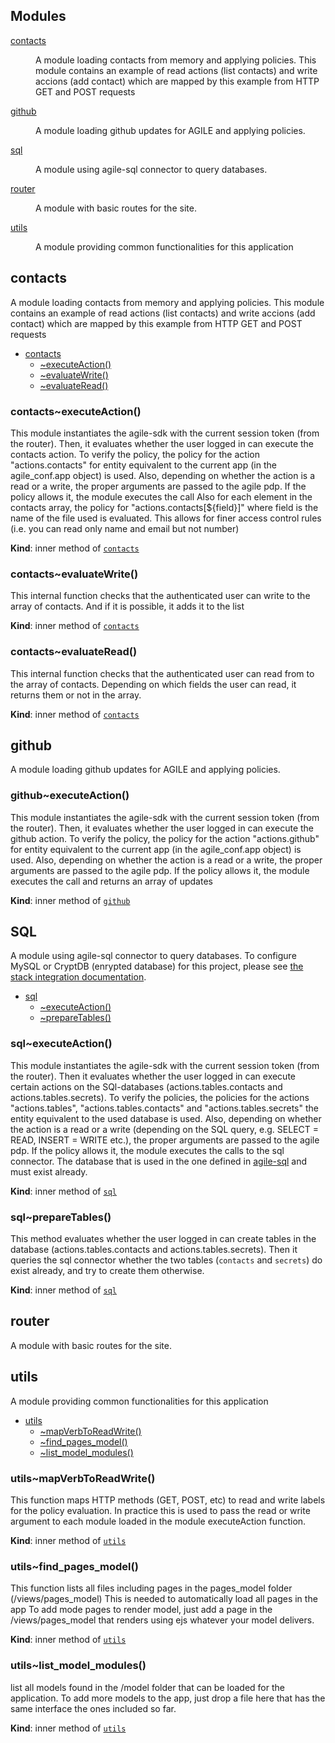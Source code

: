 ## Modules

<dl>
<dt><a href="#module_contacts">contacts</a></dt>
<dd><p>A module loading contacts from memory and applying policies.
This module contains an example of read actions (list contacts) and write accions (add contact) which are mapped by this example from HTTP GET and POST requests</p>
</dd>
<dt><a href="#module_github">github</a></dt>
<dd><p>A module loading github updates for AGILE and applying policies.</p>
</dd>
<dt><a href="#module_sql">sql</a></dt>
<dd><p>A module using agile-sql connector to query databases.</p>
</dd>
<dt><a href="#module_router">router</a></dt>
<dd><p>A module with basic routes for the site.</p>
</dd>
<dt><a href="#module_utils">utils</a></dt>
<dd><p>A module providing common functionalities for this application</p>
</dd>
</dl>

<a name="module_contacts"></a>

## contacts
A module loading contacts from memory and applying policies.
This module contains an example of read actions (list contacts) and write accions (add contact) which are mapped by this example from HTTP GET and POST requests


* [contacts](#module_contacts)
    * [~executeAction()](#module_contacts..executeAction)
    * [~evaluateWrite()](#module_contacts..evaluateWrite)
    * [~evaluateRead()](#module_contacts..evaluateRead)

<a name="module_contacts..executeAction"></a>

### contacts~executeAction()
This module instantiates the agile-sdk with the current session token (from the router).
Then, it evaluates whether the user logged in can execute the contacts action.
To verify the policy, the policy for the action "actions.contacts" for entity equivalent to the current app (in the agile_conf.app object) is used.
Also, depending on whether the action is a read or a write, the proper arguments are passed to the agile pdp.
If the policy allows it, the module executes the call
Also for each element in the contacts array, the policy for "actions.contacts[${field}]" where field is the name of the file used is evaluated.
This allows for finer access control rules (i.e. you can read only name and email but not number)

**Kind**: inner method of [<code>contacts</code>](#module_contacts)  
<a name="module_contacts..evaluateWrite"></a>

### contacts~evaluateWrite()
This internal function checks that the authenticated user can write to the array of contacts. And if it is possible, it adds it to the list

**Kind**: inner method of [<code>contacts</code>](#module_contacts)  
<a name="module_contacts..evaluateRead"></a>

### contacts~evaluateRead()
This internal function checks that the authenticated user can read from to the array of contacts. Depending on which fields the user can read, it returns them or not in the array.

**Kind**: inner method of [<code>contacts</code>](#module_contacts)  
<a name="module_github"></a>

## github
A module loading github updates for AGILE and applying policies.

<a name="module_github..executeAction"></a>

### github~executeAction()
This module instantiates the agile-sdk with the current session token (from the router).
Then, it evaluates whether the user logged in can execute the github action.
To verify the policy, the policy for the action "actions.github" for entity equivalent to the current app (in the agile_conf.app object) is used.
Also, depending on whether the action is a read or a write, the proper arguments are passed to the agile pdp.
If the policy allows it, the module executes the call and returns an array of updates

**Kind**: inner method of [<code>github</code>](#module_github)  
<a name="module_sql"></a>

## SQL
A module using agile-sql connector to query databases. To configure MySQL or CryptDB (enrypted database) for this project, please see [the stack integration documentation](https://github.com/Agile-IoT/agile-sql/blob/custom_backend/STACK.md).
* [sql](#module_sql)
    * [~executeAction()](#module_sql..executeAction)
    * [~prepareTables()](#module_sql..prepareTables)

<a name="module_sql..executeAction"></a>

### sql~executeAction()
This module instantiates the agile-sdk with the current session token (from the router).
Then it evaluates whether the user logged in can execute certain actions on the SQl-databases (actions.tables.contacts and actions.tables.secrets).
To verify the policies, the policies for the actions "actions.tables", "actions.tables.contacts" and "actions.tables.secrets" the entity equivalent to the used database is used.
Also, depending on whether the action is a read or a write (depending on the SQL query, e.g. SELECT = READ, INSERT = WRITE etc.), the proper arguments are passed to the agile pdp.
If the policy allows it, the module executes the calls to the sql connector. The database that is used in the one defined in [agile-sql](https://github.com/Agile-IoT/agile-sql/blob/master/conf/agile-db.js) and must exist already.

**Kind**: inner method of [<code>sql</code>](#module_sql)  
<a name="module_router"></a>

### sql~prepareTables()
This method evaluates whether the user logged in can create tables in the database (actions.tables.contacts and actions.tables.secrets).
Then it queries the sql connector whether the two tables (<code>contacts</code> and <code>secrets</code>) do exist already, and try to create them otherwise.

**Kind**: inner method of [<code>sql</code>](#module_sql)  
<a name="module_router"></a>

## router
A module with basic routes for the site.

<a name="module_utils"></a>

## utils
A module providing common functionalities for this application


* [utils](#module_utils)
    * [~mapVerbToReadWrite()](#module_utils..mapVerbToReadWrite)
    * [~find_pages_model()](#module_utils..find_pages_model)
    * [~list_model_modules()](#module_utils..list_model_modules)

<a name="module_utils..mapVerbToReadWrite"></a>

### utils~mapVerbToReadWrite()
This function maps HTTP methods (GET, POST, etc) to read and write labels for the policy evaluation.
In practice this is used to pass the read or write argument to each module loaded in the module executeAction function.

**Kind**: inner method of [<code>utils</code>](#module_utils)  
<a name="module_utils..find_pages_model"></a>

### utils~find_pages_model()
This function lists all files including pages in the pages_model folder (/views/pages_model)
This is needed to automatically load all pages in the app
To add mode pages to render model, just add a page in the /views/pages_model that renders using ejs whatever your model delivers.

**Kind**: inner method of [<code>utils</code>](#module_utils)  
<a name="module_utils..list_model_modules"></a>

### utils~list_model_modules()
list all models found in the /model folder that can be loaded for the application.
To add more models to the app, just drop a file here that has the same interface the ones included so far.

**Kind**: inner method of [<code>utils</code>](#module_utils)  
